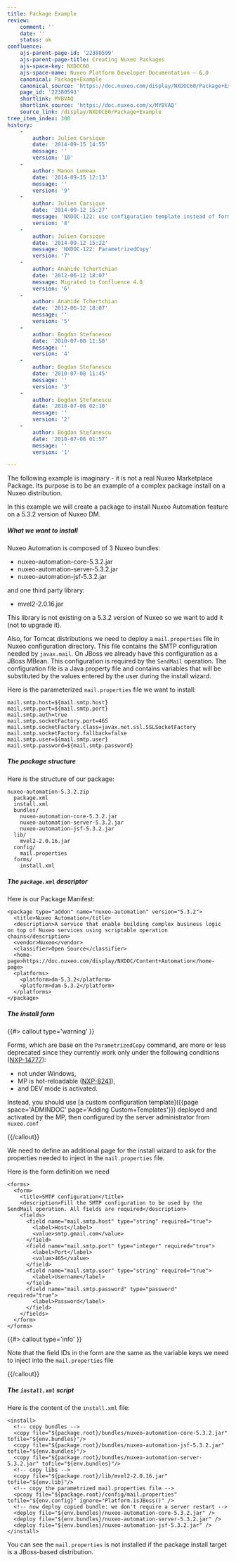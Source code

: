 ```yaml
---
title: Package Example
review:
    comment: ''
    date: ''
    status: ok
confluence:
    ajs-parent-page-id: '22380599'
    ajs-parent-page-title: Creating Nuxeo Packages
    ajs-space-key: NXDOC60
    ajs-space-name: Nuxeo Platform Developer Documentation — 6.0
    canonical: Package+Example
    canonical_source: 'https://doc.nuxeo.com/display/NXDOC60/Package+Example'
    page_id: '22380593'
    shortlink: MYBVAQ
    shortlink_source: 'https://doc.nuxeo.com/x/MYBVAQ'
    source_link: /display/NXDOC60/Package+Example
tree_item_index: 300
history:
    -
        author: Julien Carsique
        date: '2014-09-15 14:55'
        message: ''
        version: '10'
    -
        author: Manon Lumeau
        date: '2014-09-15 12:13'
        message: ''
        version: '9'
    -
        author: Julien Carsique
        date: '2014-09-12 15:27'
        message: 'NXDOC-122: use configuration template instead of form'
        version: '8'
    -
        author: Julien Carsique
        date: '2014-09-12 15:22'
        message: 'NXDOC-122: ParametrizedCopy'
        version: '7'
    -
        author: Anahide Tchertchian
        date: '2012-06-12 18:07'
        message: Migrated to Confluence 4.0
        version: '6'
    -
        author: Anahide Tchertchian
        date: '2012-06-12 18:07'
        message: ''
        version: '5'
    -
        author: Bogdan Stefanescu
        date: '2010-07-08 11:50'
        message: ''
        version: '4'
    -
        author: Bogdan Stefanescu
        date: '2010-07-08 11:45'
        message: ''
        version: '3'
    -
        author: Bogdan Stefanescu
        date: '2010-07-08 02:10'
        message: ''
        version: '2'
    -
        author: Bogdan Stefanescu
        date: '2010-07-08 01:57'
        message: ''
        version: '1'

---
```

The following example is imaginary - it is not a real Nuxeo Marketplace Package. Its&nbsp;purpose&nbsp;is to be an example of a complex package install on a Nuxeo distribution.

In this example we will create a package to install Nuxeo Automation feature on a 5.3.2 version of Nuxeo DM.

##### What we want to install

Nuxeo Automation is composed of 3 Nuxeo bundles:

*   nuxeo-automation-core-5.3.2.jar
*   nuxeo-automation-server-5.3.2.jar
*   nuxeo-automation-jsf-5.3.2.jar

and one third party library:

*   mvel2-2.0.16.jar

This library is not existing on a 5.3.2 version of Nuxeo so we want to add it (not to upgrade it).

Also, for Tomcat distributions we need to deploy a&nbsp;`mail.properties` file in Nuxeo configuration directory. This file contains the SMTP configuration needed by `javax.mail`. On JBoss we already have this configuration as a JBoss MBean. This configuration is required by the&nbsp;`SendMail` operation. The configuration file is a Java property file and contains variables that will be substituted by the values entered by the user during the install wizard.&nbsp;

Here is the parameterized&nbsp;`mail.properties` file we want to install:

```
mail.smtp.host=${mail.smtp.host}
mail.smtp.port=${mail.smtp.port}
mail.smtp.auth=true
mail.smtp.socketFactory.port=465
mail.smtp.socketFactory.class=javax.net.ssl.SSLSocketFactory
mail.smtp.socketFactory.fallback=false
mail.smtp.user=${mail.smtp.user}
mail.smtp.password=${mail.smtp.password}

```

##### The package structure

Here is the structure of our package:

```
nuxeo-automation-5.3.2.zip
  package.xml
  install.xml
  bundles/
    nuxeo-automation-core-5.3.2.jar
    nuxeo-automation-server-5.3.2.jar
    nuxeo-automation-jsf-5.3.2.jar
  lib/
    mvel2-2.0.16.jar
  config/
    mail.properties
  forms/
    install.xml

```

##### The&nbsp;`package.xml` descriptor

Here is our Package Manifest:

```
<package type="addon" name="nuxeo-automation" version="5.3.2">
  <title>Nuxeo Automation</title>
  <description>A service that enable building complex business logic on top of Nuxeo services using scriptable operation chains</description>
  <vendor>Nuxeo</vendor>
  <classifier>Open Source</classifier>
  <home-page>https://doc.nuxeo.com/display/NXDOC/Content+Automation</home-page>
  <platforms>
    <platform>dm-5.3.2</platform>
    <platform>dam-5.3.2</platform>
  </platforms>
</package>

```

##### The install form

{{#> callout type='warning' }}

Forms, which are base on the&nbsp;`ParametrizedCopy` command, are more or less deprecated since they currently work only under the following conditions ([NXP-14777](https://jira.nuxeo.com/browse/NXP-14777)):

*   not under Windows,
*   MP is hot-reloadable ([NXP-8241](https://jira.nuxeo.com/browse/NXP-8241)),
*   and DEV mode is activated.

Instead, you should use [a custom configuration template]({{page space='ADMINDOC' page='Adding Custom+Templates'}}) deployed and activated by the MP, then configured by the server administrator from `nuxeo.conf`

{{/callout}}

We need to define an additional page for the install wizard to ask for the properties needed to inject in the&nbsp;`mail.properties` file.

Here is the form definition we need

```
<forms>
  <form>
    <title>SMTP configuration</title>
    <description>Fill the SMTP configuration to be used by the SendMail operation. All fields are required</description>
    <fields>
      <field name="mail.smtp.host" type="string" required="true">
        <label>Host</label>
        <value>smtp.gmail.com</value>
      </field>
      <field name="mail.smtp.port" type="integer" required="true">
        <label>Port</label>
        <value>465</value>
      </field>
      <field name="mail.smtp.user" type="string" required="true">
        <label>Username</label>
      </field>
      <field name="mail.smtp.password" type="password" required="true">
        <label>Password</label>
      </field>
    </fields>
  </form>
</forms>

```

{{#> callout type='info' }}

Note that the field IDs in the form are the same as the variable keys we need to inject into the&nbsp;`mail.properties` file

{{/callout}}

##### The&nbsp;`install.xml` script

Here is the content of the&nbsp;`install.xml` file:

```
<install>
  <!-- copy bundles -->
  <copy file="${package.root}/bundles/nuxeo-automation-core-5.3.2.jar" tofile="${env.bundles}"/>
  <copy file="${package.root}/bundles/nuxeo-automation-jsf-5.3.2.jar" tofile="${env.bundles}"/>
  <copy file="${package.root}/bundles/nuxeo-automation-server-5.3.2.jar" tofile="${env.bundles}"/>
  <!-- copy libs -->
  <copy file="${package.root}/lib/mvel2-2.0.16.jar" tofile="${env.lib}"/>
  <!-- copy the parametrized mail.properties file -->
  <pcopy file="${package.root}/config/mail.properties" tofile="${env.config}" ignore="Platform.isJBoss()" />
  <!-- now deploy copied bundle: we don't require a server restart -->
  <deploy file="${env.bundles}/nuxeo-automation-core-5.3.2.jar" />
  <deploy file="${env.bundles}/nuxeo-automation-server-5.3.2.jar" />
  <deploy file="${env.bundles}/nuxeo-automation-jsf-5.3.2.jar" />
</install>

```

You can see the&nbsp;`mail.properties` is not installed if the package install target is a JBoss-based distribution.
